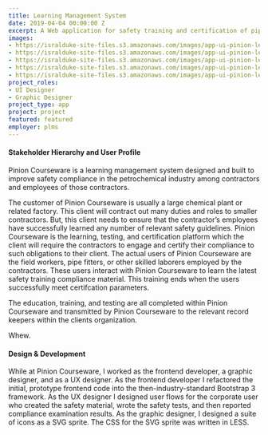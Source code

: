 ```yaml
---
title: Learning Management System
date: 2019-04-04 00:00:00 Z
excerpt: A Web application for safety training and certification of pipeline workers.
images:
- https://isralduke-site-files.s3.amazonaws.com/images/app-ui-pinion-learning-designed-isral-duke-1.jpg
- https://isralduke-site-files.s3.amazonaws.com/images/app-ui-pinion-learning-designed-isral-duke-2.jpg
- https://isralduke-site-files.s3.amazonaws.com/images/app-ui-pinion-learning-designed-isral-duke-3.jpg
- https://isralduke-site-files.s3.amazonaws.com/images/app-ui-pinion-learning-designed-isral-duke-4.jpg
- https://isralduke-site-files.s3.amazonaws.com/images/app-ui-pinion-learning-designed-isral-duke-5.png
project_roles:
- UI Designer
- Graphic Designer
project_type: app
project: project
featured: featured
employer: plms
---
```


<h4>Stakeholder Hierarchy and User Profile</h4>
<p>Pinion Courseware is a learning management system designed and built to improve safety compliance in the petrochemical industry among contractors and employees of those contractors.
</p>
<p>The customer of Pinion Courseware is usually a large chemical plant or related factory. This client will contract out many duties and roles to smaller contractors. But, this client needs to ensure that the contractor’s employees have successfully learned any number of relevant safety guidelines. Pinion Courseware is the learning, testing, and certification platform which the client will require the contractors to engage and certify their compliance to such obligations to their client. The actual users of Pinion Courseware are the field workers, pipe fitters, or other skilled laborers employed by the contractors. These users interact with Pinion Courseware to learn the latest safety training compliance material. This training ends when the users successfully meet certifcation parameters.</p>
<p> The education, training, and testing are all completed within Pinion Courseware and transmitted by Pinion Courseware to the relevant record keepers within the clients organization.</p>
<p>Whew.</p>
<h4>Design & Development</h4>
<p>While at Pinion Courseware, I worked as the frontend developer, a graphic designer, and as a UX designer. As the frontend developer I refactored the initial, prototype frontend code into the then-industry-standard Bootstrap 3 framework. As the UX designer I designed user flows for the corporate user who created the safety material, wrote the safety tests, and then reported compliance examination results. As the graphic designer, I designed a suite of icons as a SVG sprite. The CSS for the SVG sprite was written in LESS.</p>